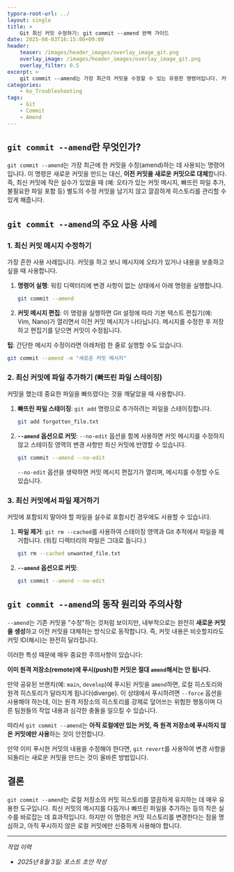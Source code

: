 ```yaml
---
typora-root-url: ../
layout: single
title: >
    Git 최신 커밋 수정하기: git commit --amend 완벽 가이드
date: 2025-08-03T16:15:00+09:00
header:
    teaser: /images/header_images/overlay_image_git.png
    overlay_image: /images/header_images/overlay_image_git.png
    overlay_filter: 0.5
excerpt: >
    git commit --amend는 가장 최근의 커밋을 수정할 수 있는 유용한 명령어입니다. 커밋 메시지를 변경하거나, 빠뜨린 파일을 추가하는 등 마지막 커밋을 보완할 때 사용합니다.
categories:
    - ko_Troubleshooting
tags:
    - Git
    - Commit
    - Amend
---
```


## `git commit --amend`란 무엇인가?

`git commit --amend`는 가장 최근에 한 커밋을 수정(amend)하는 데 사용되는 명령어입니다. 이 명령은 새로운 커밋을 만드는 대신, **이전 커밋을 새로운 커밋으로 대체**합니다. 즉, 최신 커밋에 작은 실수가 있었을 때 (예: 오타가 있는 커밋 메시지, 빠뜨린 파일 추가, 불필요한 파일 포함 등) 별도의 수정 커밋을 남기지 않고 깔끔하게 히스토리를 관리할 수 있게 해줍니다.

## `git commit --amend`의 주요 사용 사례

### 1. 최신 커밋 메시지 수정하기

가장 흔한 사용 사례입니다. 커밋을 하고 보니 메시지에 오타가 있거나 내용을 보충하고 싶을 때 사용합니다.

1.  **명령어 실행**:
    워킹 디렉터리에 변경 사항이 없는 상태에서 아래 명령을 실행합니다.
    ```bash
    git commit --amend
    ```

2.  **커밋 메시지 편집**:
    이 명령을 실행하면 Git 설정에 따라 기본 텍스트 편집기(예: Vim, Nano)가 열리면서 이전 커밋 메시지가 나타납니다. 메시지를 수정한 후 저장하고 편집기를 닫으면 커밋이 수정됩니다.

**팁**: 간단한 메시지 수정이라면 아래처럼 한 줄로 실행할 수도 있습니다.
```bash
git commit --amend -m "새로운 커밋 메시지"
```

### 2. 최신 커밋에 파일 추가하기 (빠뜨린 파일 스테이징)

커밋을 했는데 중요한 파일을 빠뜨렸다는 것을 깨달았을 때 사용합니다.

1.  **빠뜨린 파일 스테이징**:
    `git add` 명령으로 추가하려는 파일을 스테이징합니다.
    ```bash
    git add forgotten_file.txt
    ```

2.  **`--amend` 옵션으로 커밋**:
    `--no-edit` 옵션을 함께 사용하면 커밋 메시지를 수정하지 않고 스테이징 영역의 변경 사항만 최신 커밋에 반영할 수 있습니다.
    ```bash
    git commit --amend --no-edit
    ```
    `--no-edit` 옵션을 생략하면 커밋 메시지 편집기가 열리며, 메시지를 수정할 수도 있습니다.

### 3. 최신 커밋에서 파일 제거하기

커밋에 포함되지 말아야 할 파일을 실수로 포함시킨 경우에도 사용할 수 있습니다.

1.  **파일 제거**:
    `git rm --cached`를 사용하여 스테이징 영역과 Git 추적에서 파일을 제거합니다. (워킹 디렉터리의 파일은 그대로 둡니다.)
    ```bash
    git rm --cached unwanted_file.txt
    ```

2.  **`--amend` 옵션으로 커밋**:
    ```bash
    git commit --amend --no-edit
    ```

## `git commit --amend`의 동작 원리와 주의사항

`--amend`는 기존 커밋을 "수정"하는 것처럼 보이지만, 내부적으로는 완전히 **새로운 커밋을 생성**하고 이전 커밋을 대체하는 방식으로 동작합니다. 즉, 커밋 내용은 비슷할지라도 커밋 ID(해시)는 완전히 달라집니다.

이러한 특성 때문에 매우 중요한 주의사항이 있습니다:

**이미 원격 저장소(remote)에 푸시(push)한 커밋은 절대 `amend`해서는 안 됩니다.**

만약 공유된 브랜치(예: `main`, `develop`)에 푸시된 커밋을 `amend`하면, 로컬 히스토리와 원격 히스토리가 달라지게 됩니다(diverge). 이 상태에서 푸시하려면 `--force` 옵션을 사용해야 하는데, 이는 원격 저장소의 히스토리를 강제로 덮어쓰는 위험한 행동이며 다른 팀원들의 작업 내용과 심각한 충돌을 일으킬 수 있습니다.

따라서 `git commit --amend`는 **아직 로컬에만 있는 커밋, 즉 원격 저장소에 푸시하지 않은 커밋에만 사용**하는 것이 안전합니다.

만약 이미 푸시한 커밋의 내용을 수정해야 한다면, `git revert`를 사용하여 변경 사항을 되돌리는 새로운 커밋을 만드는 것이 올바른 방법입니다.

## 결론

`git commit --amend`는 로컬 저장소의 커밋 히스토리를 깔끔하게 유지하는 데 매우 유용한 도구입니다. 최신 커밋의 메시지를 다듬거나 빠뜨린 파일을 추가하는 등의 작은 실수를 바로잡는 데 효과적입니다. 하지만 이 명령은 커밋 히스토리를 변경한다는 점을 명심하고, 아직 푸시하지 않은 로컬 커밋에만 신중하게 사용해야 합니다.

---
*작업 이력*
- *2025년 8월 3일: 포스트 초안 작성*
